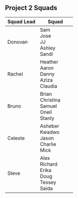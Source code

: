 ## Project 2 Squads

| Squad Lead | &nbsp; &nbsp; &nbsp; Squad &nbsp; &nbsp; &nbsp; |
|---|---|
| Donovan | Sam <br> Jose <br> JJ <br> Ashley <br> Sandi
|Rachel|Heather<br>Aaron<br>Danny<br>Aziza<br>Claudia
|Bruno|Brian<br>Christina<br>Samuel<br>Oneil<br>Stanly
|Celeste|Asheber<br>Kwadwo <br>Jason<br>Charlie<br>Mick
|Steve|Alex<br>Richard<br>Erika<br>Doug<br>Tessey<br>Saida


